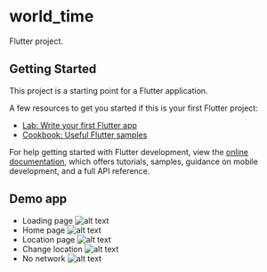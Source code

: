 # world_time

Flutter project.

## Getting Started

This project is a starting point for a Flutter application.

A few resources to get you started if this is your first Flutter project:

- [Lab: Write your first Flutter app](https://docs.flutter.dev/get-started/codelab)
- [Cookbook: Useful Flutter samples](https://docs.flutter.dev/cookbook)

For help getting started with Flutter development, view the
[online documentation](https://docs.flutter.dev/), which offers tutorials,
samples, guidance on mobile development, and a full API reference.


## Demo app
* Loading page
![alt text](loading.jpg)
* Home page
![alt text](home.jpg)
* Location page
![alt text](location.jpg)
* Change location
![alt text](location_changed.jpg)
* No network
![alt text](nodata.jpg)
